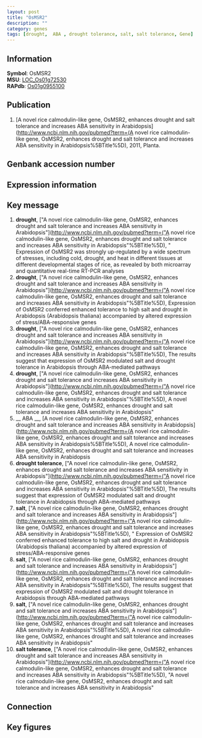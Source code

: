 ```yaml
---
layout: post
title: "OsMSR2"
description: ""
category: genes
tags: [drought,  ABA , drought tolerance, salt, salt tolerance, Gene]
---
```


## Information
__Symbol__: OsMSR2  
__MSU__: [LOC_Os01g72530](http://rice.plantbiology.msu.edu/cgi-bin/ORF_infopage.cgi?orf=LOC_Os01g72530)  
__RAPdb__: [Os01g0955100](http://rapdb.dna.affrc.go.jp/viewer/gbrowse_details/irgsp1?name=Os01g0955100)  

## Publication
1. [A novel rice calmodulin-like gene, OsMSR2, enhances drought and salt tolerance and increases ABA sensitivity in Arabidopsis](http://www.ncbi.nlm.nih.gov/pubmed?term=(A novel rice calmodulin-like gene, OsMSR2, enhances drought and salt tolerance and increases ABA sensitivity in Arabidopsis%5BTitle%5D), 2011, Planta.

## Genbank accession number

## Expression information

## Key message
1. __drought__, ["A novel rice calmodulin-like gene, OsMSR2, enhances drought and salt tolerance and increases ABA sensitivity in Arabidopsis"](http://www.ncbi.nlm.nih.gov/pubmed?term=("A novel rice calmodulin-like gene, OsMSR2, enhances drought and salt tolerance and increases ABA sensitivity in Arabidopsis"%5BTitle%5D), " Expression of OsMSR2 was strongly up-regulated by a wide spectrum of stresses, including cold, drought, and heat in different tissues at different developmental stages of rice, as revealed by both microarray and quantitative real-time RT-PCR analyses
2. __drought__, ["A novel rice calmodulin-like gene, OsMSR2, enhances drought and salt tolerance and increases ABA sensitivity in Arabidopsis"](http://www.ncbi.nlm.nih.gov/pubmed?term=("A novel rice calmodulin-like gene, OsMSR2, enhances drought and salt tolerance and increases ABA sensitivity in Arabidopsis"%5BTitle%5D),  Expression of OsMSR2 conferred enhanced tolerance to high salt and drought in Arabidopsis (Arabidopsis thaliana) accompanied by altered expression of stress/ABA-responsive genes
3. __drought__, ["A novel rice calmodulin-like gene, OsMSR2, enhances drought and salt tolerance and increases ABA sensitivity in Arabidopsis"](http://www.ncbi.nlm.nih.gov/pubmed?term=("A novel rice calmodulin-like gene, OsMSR2, enhances drought and salt tolerance and increases ABA sensitivity in Arabidopsis"%5BTitle%5D),  The results suggest that expression of OsMSR2 modulated salt and drought tolerance in Arabidopsis through ABA-mediated pathways
4. __drought__, ["A novel rice calmodulin-like gene, OsMSR2, enhances drought and salt tolerance and increases ABA sensitivity in Arabidopsis"](http://www.ncbi.nlm.nih.gov/pubmed?term=("A novel rice calmodulin-like gene, OsMSR2, enhances drought and salt tolerance and increases ABA sensitivity in Arabidopsis"%5BTitle%5D), A novel rice calmodulin-like gene, OsMSR2, enhances drought and salt tolerance and increases ABA sensitivity in Arabidopsis"
5. __ ABA __, [A novel rice calmodulin-like gene, OsMSR2, enhances drought and salt tolerance and increases ABA sensitivity in Arabidopsis](http://www.ncbi.nlm.nih.gov/pubmed?term=(A novel rice calmodulin-like gene, OsMSR2, enhances drought and salt tolerance and increases ABA sensitivity in Arabidopsis%5BTitle%5D), A novel rice calmodulin-like gene, OsMSR2, enhances drought and salt tolerance and increases ABA sensitivity in Arabidopsis
6. __drought tolerance__, ["A novel rice calmodulin-like gene, OsMSR2, enhances drought and salt tolerance and increases ABA sensitivity in Arabidopsis"](http://www.ncbi.nlm.nih.gov/pubmed?term=("A novel rice calmodulin-like gene, OsMSR2, enhances drought and salt tolerance and increases ABA sensitivity in Arabidopsis"%5BTitle%5D),  The results suggest that expression of OsMSR2 modulated salt and drought tolerance in Arabidopsis through ABA-mediated pathways
7. __salt__, ["A novel rice calmodulin-like gene, OsMSR2, enhances drought and salt tolerance and increases ABA sensitivity in Arabidopsis"](http://www.ncbi.nlm.nih.gov/pubmed?term=("A novel rice calmodulin-like gene, OsMSR2, enhances drought and salt tolerance and increases ABA sensitivity in Arabidopsis"%5BTitle%5D), " Expression of OsMSR2 conferred enhanced tolerance to high salt and drought in Arabidopsis (Arabidopsis thaliana) accompanied by altered expression of stress/ABA-responsive genes
8. __salt__, ["A novel rice calmodulin-like gene, OsMSR2, enhances drought and salt tolerance and increases ABA sensitivity in Arabidopsis"](http://www.ncbi.nlm.nih.gov/pubmed?term=("A novel rice calmodulin-like gene, OsMSR2, enhances drought and salt tolerance and increases ABA sensitivity in Arabidopsis"%5BTitle%5D),  The results suggest that expression of OsMSR2 modulated salt and drought tolerance in Arabidopsis through ABA-mediated pathways
9. __salt__, ["A novel rice calmodulin-like gene, OsMSR2, enhances drought and salt tolerance and increases ABA sensitivity in Arabidopsis"](http://www.ncbi.nlm.nih.gov/pubmed?term=("A novel rice calmodulin-like gene, OsMSR2, enhances drought and salt tolerance and increases ABA sensitivity in Arabidopsis"%5BTitle%5D), A novel rice calmodulin-like gene, OsMSR2, enhances drought and salt tolerance and increases ABA sensitivity in Arabidopsis"
10. __salt tolerance__, ["A novel rice calmodulin-like gene, OsMSR2, enhances drought and salt tolerance and increases ABA sensitivity in Arabidopsis"](http://www.ncbi.nlm.nih.gov/pubmed?term=("A novel rice calmodulin-like gene, OsMSR2, enhances drought and salt tolerance and increases ABA sensitivity in Arabidopsis"%5BTitle%5D), "A novel rice calmodulin-like gene, OsMSR2, enhances drought and salt tolerance and increases ABA sensitivity in Arabidopsis"

## Connection

## Key figures


